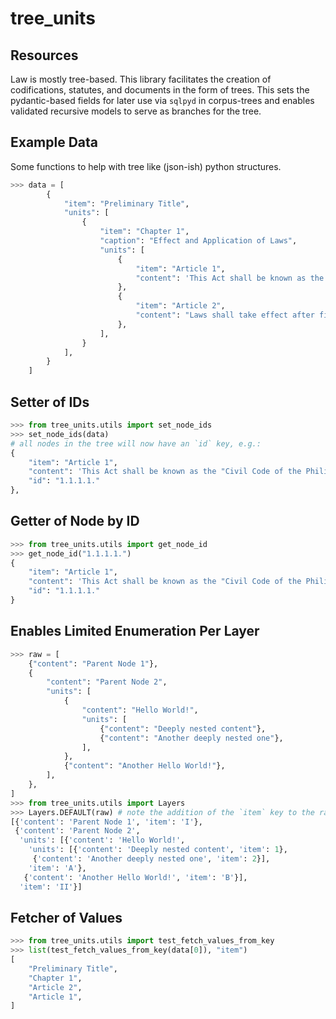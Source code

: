 # tree_units

## Resources

Law is mostly tree-based. This library facilitates the creation of codifications, statutes, and documents in the form of trees. This sets the pydantic-based fields for later use via `sqlpyd` in corpus-trees and enables validated recursive models to serve as branches for the tree.

## Example Data

Some functions to help with tree like (json-ish) python structures.

```python
>>> data = [
        {
            "item": "Preliminary Title",
            "units": [
                {
                    "item": "Chapter 1",
                    "caption": "Effect and Application of Laws",
                    "units": [
                        {
                            "item": "Article 1",
                            "content": 'This Act shall be known as the "Civil Code of the Philippines." (n)\n',
                        },
                        {
                            "item": "Article 2",
                            "content": "Laws shall take effect after fifteen days following the completion of their publication either in the Official Gazette or in a newspaper of general circulation in the Philippines, unless it is otherwise provided. (1a)\n",
                        },
                    ],
                }
            ],
        }
    ]
```

## Setter of IDs

```python
>>> from tree_units.utils import set_node_ids
>>> set_node_ids(data)
# all nodes in the tree will now have an `id` key, e.g.:
{
    "item": "Article 1",
    "content": 'This Act shall be known as the "Civil Code of the Philippines." (n)\n',
    "id": "1.1.1.1."
},
```

## Getter of Node by ID

```python
>>> from tree_units.utils import get_node_id
>>> get_node_id("1.1.1.1.")
{
    "item": "Article 1",
    "content": 'This Act shall be known as the "Civil Code of the Philippines." (n)\n',
    "id": "1.1.1.1."
}
```

## Enables Limited Enumeration Per Layer

```python
>>> raw = [
    {"content": "Parent Node 1"},
    {
        "content": "Parent Node 2",
        "units": [
            {
                "content": "Hello World!",
                "units": [
                    {"content": "Deeply nested content"},
                    {"content": "Another deeply nested one"},
                ],
            },
            {"content": "Another Hello World!"},
        ],
    },
]
>>> from tree_units.utils import Layers
>>> Layers.DEFAULT(raw) # note the addition of the `item` key to the raw itemless data
[{'content': 'Parent Node 1', 'item': 'I'},
 {'content': 'Parent Node 2',
  'units': [{'content': 'Hello World!',
    'units': [{'content': 'Deeply nested content', 'item': 1},
     {'content': 'Another deeply nested one', 'item': 2}],
    'item': 'A'},
   {'content': 'Another Hello World!', 'item': 'B'}],
  'item': 'II'}]

```

## Fetcher of Values

```python
>>> from tree_units.utils import test_fetch_values_from_key
>>> list(test_fetch_values_from_key(data[0]), "item")
[
    "Preliminary Title",
    "Chapter 1",
    "Article 2",
    "Article 1",
]
```
